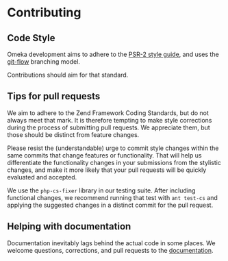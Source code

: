 # Contributing

## Code Style

Omeka development aims to adhere to the [PSR-2 style guide](http://www.php-fig.org/psr/psr-2), and uses the [git-flow](http://nvie.com/posts/a-successful-git-branching-model) branching model.

Contributions should aim for that standard. 

## Tips for pull requests

We aim to adhere to the Zend Framework Coding Standards, but do not always meet that mark. It is therefore tempting to make style corrections during the process of submitting pull requests. We appreciate them, but those should be distinct from feature changes.

Please resist the (understandable) urge to commit style changes within the same commits that change features or functionality. That will help us differentiate the functionality changes in your submissions from the stylistic changes, and make it more likely that your pull requests will be quickly evaluated and accepted.

We use the `php-cs-fixer` library in our testing suite. After including functional changes, we recommend running that test with `ant test-cs` and applying the suggested changes in a distinct commit for the pull request.

## Helping with documentation

Documentation inevitably lags behind the actual code in some places. We welcome questions, corrections, and pull requests to the [documentation](https://github.com/omeka/omeka-s-developer/issues). 